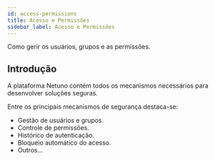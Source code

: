 ```yaml
---
id: access-permissions
title: Acesso e Permissões
sidebar_label: Acesso e Permissões
---
```


Como gerir os usuários, grupos e as permissões.

## Introdução

A plataforma Netuno contém todos os mecanismos necessários para desenvolver soluções seguras.

Entre os principais mecanismos de segurança destaca-se:

- Gestão de usuários e grupos.
- Controle de permissões.
- Histórico de autenticação.
- Bloqueio automático do acesso.
- Outros...

